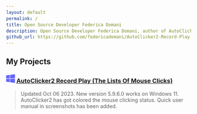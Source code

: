 ```yaml
---
layout: default
permalink: /
title: Open Source Developer Federica Domani
description: Open Source Developer Federica Domani, author of AutoClicker2 Record Play (The Lists Of Mouse Clicks)
github_url: https://github.com/federicadomani/AutoClicker2-Record-Play-The-Lists-Of-Mouse-Clicks
---
```




## My Projects

### ![Windows](./windows.svg) [AutoClicker2 Record Play (The Lists Of Mouse Clicks)](https://federicadomani.github.io/AutoClicker2-Record-Play/)

> Updated Oct 06 2023. New version 5.9.6.0 works on Windows 11. AutoClicker2 has got colored the mouse clicking status.
Quick user manual in screenshots has been added.
